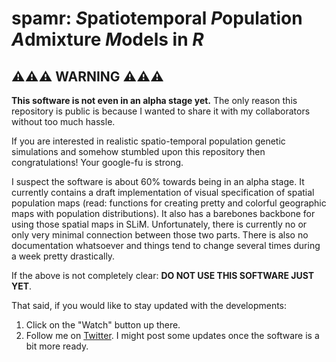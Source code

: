 # spamr: *S*patiotemporal *P*opulation *A*dmixture *M*odels in *R*

## ⚠️⚠️⚠️ WARNING ⚠️⚠️⚠️

**This software is not even in an alpha stage yet.** The only reason
this repository is public is because I wanted to share it with
my collaborators without too much hassle.

If you are interested in realistic spatio-temporal population genetic
simulations and somehow stumbled upon this repository then congratulations! Your google-fu is strong.

I suspect the software is about 60% towards being in an alpha stage. It currently contains a draft implementation of visual specification of
spatial population maps (read: functions for creating pretty and colorful geographic maps with population distributions). It also has a barebones
backbone for using those spatial maps in SLiM. Unfortunately, there is currently no or only very minimal connection between those two parts.
There is also no documentation whatsoever and things tend to change several times during a week pretty drastically.

If the above is not completely clear: **DO NOT USE THIS SOFTWARE JUST YET**.

That said, if you would like to stay updated with the developments:

1. Click on the "Watch" button up there.
2. Follow me on [Twitter](https://www.twitter.com/fleventy5). I might post some updates once the software is a bit more ready.
